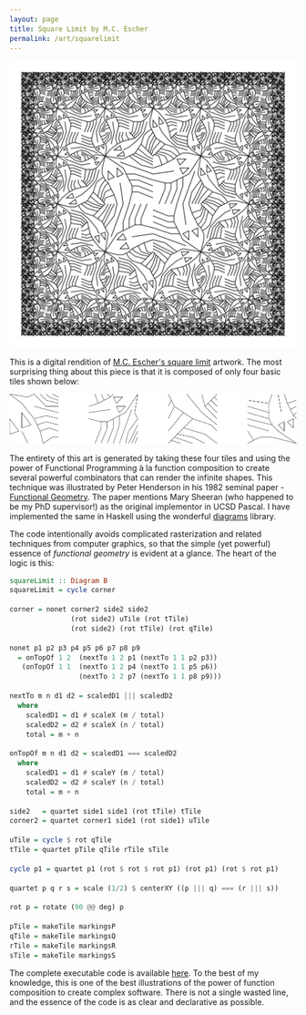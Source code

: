 ```yaml
---
layout: page
title: Square Limit by M.C. Escher
permalink: /art/squarelimit
---
```


![Escher](https://raw.githubusercontent.com/Abhiroop/Abhiroop.github.io/01b52606b3a75bd26574bc22cb36eb6d39383c35/art/sqlimit.svg)

This is a digital rendition of [M.C. Escher's square limit](https://www.wikiart.org/en/m-c-escher/square-limit) artwork. The most surprising thing about this piece
is that it is composed of only four basic tiles shown below:

![Escher Tiles](https://raw.githubusercontent.com/Abhiroop/Abhiroop.github.io/eed5bc0c912e0cff256c677415675b1be26228f7/art/tile.svg)

The entirety of this art is generated by taking these four tiles and using the power of Functional Programming à la function composition to create several powerful combinators that can render the infinite shapes. This technique was illustrated by Peter Henderson in his 1982 seminal paper - [Functional Geometry](https://dl.acm.org/doi/10.1145/800068.802148). The paper mentions Mary Sheeran (who happened to be my PhD supervisor!) as the original implementor in UCSD Pascal. I have implemented the same in Haskell using the wonderful [diagrams](https://hackage.haskell.org/package/diagrams) library.

The code intentionally avoids complicated rasterization and related techniques from computer graphics, so that the simple (yet powerful) essence of *functional geometry* is evident at a glance. The heart of the logic is this:

```haskell
squareLimit :: Diagram B
squareLimit = cycle corner

corner = nonet corner2 side2 side2
               (rot side2) uTile (rot tTile)
               (rot side2) (rot tTile) (rot qTile)

nonet p1 p2 p3 p4 p5 p6 p7 p8 p9
  = onTopOf 1 2  (nextTo 1 2 p1 (nextTo 1 1 p2 p3))
   (onTopOf 1 1  (nextTo 1 2 p4 (nextTo 1 1 p5 p6))
                 (nextTo 1 2 p7 (nextTo 1 1 p8 p9)))

nextTo m n d1 d2 = scaledD1 ||| scaledD2
  where
    scaledD1 = d1 # scaleX (m / total)
    scaledD2 = d2 # scaleX (n / total)
    total = m + n

onTopOf m n d1 d2 = scaledD1 === scaledD2
  where
    scaledD1 = d1 # scaleY (m / total)
    scaledD2 = d2 # scaleY (n / total)
    total = m + n

side2   = quartet side1 side1 (rot tTile) tTile
corner2 = quartet corner1 side1 (rot side1) uTile

uTile = cycle $ rot qTile
tTile = quartet pTile qTile rTile sTile

cycle p1 = quartet p1 (rot $ rot $ rot p1) (rot p1) (rot $ rot p1)

quartet p q r s = scale (1/2) $ centerXY ((p ||| q) === (r ||| s))

rot p = rotate (90 @@ deg) p

pTile = makeTile markingsP
qTile = makeTile markingsQ
rTile = makeTile markingsR
sTile = makeTile markingsS
```

The complete executable code is available [here](https://github.com/Abhiroop/geofunc). To the best of my knowledge, this is one of the best illustrations of the power of function composition to create complex software. There is not a single wasted line, and the essence of the code is as clear and declarative as possible.
